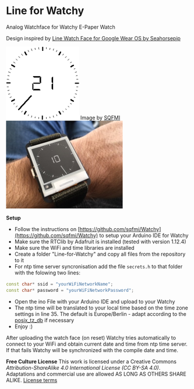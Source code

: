 # Line for Watchy

Analog Watchface for Watchy E-Paper Watch

Design inspired by [Line Watch Face for Google Wear OS by Seahorsepip](https://play.google.com/store/apps/details?id=com.seapip.thomas.line_watchface)

![Line for Watchy](/images/23_Line.gif)
Image by [SQFMI](https://watchy.sqfmi.com/)
![Line for Watchy Dark Mode](/images/line-for-watchy.png)

**Setup**
- Follow the instructions on [https://github.com/sqfmi/Watchy](https://github.com/sqfmi/Watchy) to setup your Arduino IDE for Watchy
- Make sure the RTClib by Adafruit is installed (tested with version 1.12.4)
- Make sure the WiFi and time libraries are installed
- Create a folder "Line-for-Watchy" and copy all files from the repository to it
- For ntp time server syncronisation add the file ```secrets.h``` to that folder with the folowing two lines:
```c++
const char* ssid = "yourWiFiNetworkName";
const char* password = "yourWiFiNetworkPassword";
```
- Open the ino File with your Arduino IDE and upload to your Watchy
- The ntp time will be translated to your local time based on the time zone settings in line 35. The default is Europe/Berlin - adapt according to the [posix_tz_db](https://github.com/nayarsystems/posix_tz_db/blob/master/zones.csv) if necessary
- Enjoy :)

After uploading the watch face (on reset) Watchy tries automatically to connect to your WiFi and obtain current date and time from ntp time server. If that fails Watchy will be synchronized with the compile date and time.

**Free Culture License**
This work is licensed under a Creative Commons *Attribution-ShareAlike 4.0 International License (CC BY-SA 4.0)*.
Adaptations and commercial use are allowed AS LONG AS OTHERS SHARE ALIKE. [License terms](https://creativecommons.org/licenses/by-sa/4.0/)